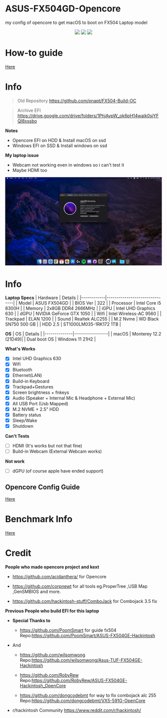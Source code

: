 # ASUS-FX504GD-Opencore
my config of opencore to get macOS to boot on FX504 Laptop model

<p align="center">
    <a href="https://github.com/badges/shields/graphs/contributors">
        <img src="https://img.shields.io/badge/Latest%20Build-0.7.8-green" /></a>
    <a href="https://github.com/pnapt/ASUS-FX504GD-Opencore/blob/main/OpenCore/ConfigExplain.md">
        <img src="https://img.shields.io/badge/How--To-Config-blue" /></a>
    <a href="https://github.com/pnapt/ASUS-FX504GD-Opencore/blob/main/OpenCore/README.md">
        <img src="https://img.shields.io/badge/How--To-Post--Install-red" /></a>

# How-to guide

[Here](OpenCore/README.md)

# Info
> Old Repository
    https://github.com/pnapt/FX504-Build-OC

> Archive EFI 
    https://drive.google.com/drive/folders/1PhjAvpW_ok6pH14waik0sjYFQl8xssbo

__Notes__
- Opencore EFI on HDD & Install macOS on ssd
- Windows EFI on SSD & Install windows on ssd

__My laptop issue__
- Webcam not working even in windows so i can't test it
- Maybe HDMI too

<img src="https://github.com/pnapt/ASUS-FX504GD-Opencore/blob/main/FX504-AboutThisMac.png"/>


# Info
**Laptop Specs**
| Hardware | Details |
|------------|-------------------------------|
| Model | ASUS FX504GD |
| BIOS Ver | 322 |
| Processor | Intel Core i5 8300H |
| Memory | 2x8GB DDR4 2666MHz |
| iGPU | Intel UHD Graphics 630 |
| dGPU | NVIDIA GeForce GTX 1050 |
| Wifi | Intel Wireless-AC 9560 |
| Trackpad | ELAN 1200 |
| Sound | Realtek ALC255 |
| M.2 Nvme | WD Black SN750 500 GB |
| HDD 2.5 | ST1000LM035-1RK172 1TB  |

**OS**
| OS | Details |
|--------------|-----------------|
| macOS | Monterey 12.2 (21D49)|
| Dual boot OS | Windows 11 21H2 |


**What's Works**
- [x] Intel UHD Graphics 630
- [x] Wifi
- [x] Bluetooth 
- [x] Ethernet(LAN) 
- [x] Build-in Keyboard
- [x] Trackpad+Gestures
- [x] Screen brightness + fnkeys
- [x] Audio (Speaker + Internal Mic & Headphone + External Mic) 
- [x] All USB Port (Usb Mapped)
- [x] M.2 NVME + 2.5" HDD
- [x] Battery status
- [x] Sleep/Wake
- [x] Shutdown

**Can't Tests**
- [ ] HDMI (It's works but not that fine)
- [ ] Build-in Webcam (External Webcam works)

**Not work**
- [ ] dGPU (of course apple have ended support)

## Opencore Config Guide

[Here](OpenCore/README.md)

# Benchmark Info

[Here](OpenCore/BenchmarkInfo.md)

# Credit
__People who made opencore project and kext__
- https://github.com/acidanthera/ for Opencore

- https://github.com/corpnewt for all tools eg.ProperTree ,USB Map ,GenSMBIOS and more.

- https://github.com/hackintosh-stuff/ComboJack for Combojack 3.5 fix

__Previous People who build EFI for this laptop__
- **Special Thanks to**
    - https://github.com/PoomSmart for guide fx504 
    Repo:https://github.com/PoomSmart/ASUS-FX504GE-Hackintosh
- And 
    - https://github.com/wilsomwong
    Repo:https://github.com/wilsomwong/Asus-TUF-FX504GE-Hackintosh

    - https://github.com/RobyRew
    Repo:https://github.com/RobyRew/ASUS-FX504GE-Hackintosh_OpenCore

    - https://github.com/dongcodebmt for way to fix combojack alc 255
    Repo:https://github.com/dongcodebmt/VX5-591G-OpenCore

- r/hackintosh Community https://www.reddit.com/r/hackintosh/ 
